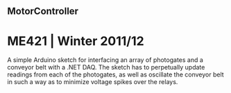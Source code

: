 ## MotorController
# ME421 | Winter 2011/12

A simple Arduino sketch for interfacing an array of photogates and a conveyor belt with a .NET DAQ. The sketch has to perpetually update readings from each of the photogates, as well as oscillate the conveyor belt in such a way as to minimize voltage spikes over the relays.